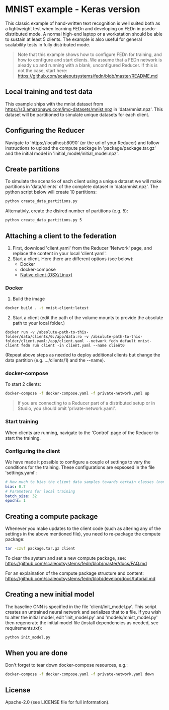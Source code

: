 # MNIST example - Keras version
This classic example of hand-written text recognition is well suited both as a lightweight test when learning FEDn and developing on FEDn in psedo-distributed mode. A normal high-end laptop or a workstation should be able to sustain at least 5 clients. The example is also useful for general scalability tests in fully distributed mode. 

> Note that this example shows how to configure FEDn for training, and how to configure and start clients. We assume that a FEDn network is aleady up and running with a blank, unconfigured Reducer. If this is not the case, start here: https://github.com/scaleoutsystems/fedn/blob/master/README.md

## Local training and test data
This example ships with the mnist dataset from https://s3.amazonaws.com/img-datasets/mnist.npz in 'data/mnist.npz'.
This dataset will be partitioned to simulate unique datasets for each client. 

## Configuring the Reducer  
Navigate to 'https://localhost:8090' (or the url of your Reducer) and follow instructions to upload the compute package in 'package/package.tar.gz' and the initial model in 'initial_model/initial_model.npz'.

## Create partitions
To simulate the scenario of each client using a unique dataset we will make partitions in 'data/clients' of the complete dataset in 'data/mnist.npz'. The python script below will create 10 partitions:

``` bash
python create_data_partitions.py
```
Alternativly, create the disired number of partitions (e.g. 5):

``` bash
python create_data_partitions.py 5
```

## Attaching a client to the federation

1. First, download 'client.yaml' from the Reducer 'Network' page, and replace the content in your local 'client.yaml'. 
2. Start a client. Here there are different options (see below): 
    - Docker 
    - docker-compose
    - [Native client (OSX/Linux)](https://github.com/scaleoutsystems/examples/tree/main/how-tos/start-native-fedn-client)

### Docker
1. Build the image

``` bash
docker build . -t mnist-client:latest
```

2. Start a client (edit the path of the volume mounts to provide the absolute path to your local folder.)
```
docker run -v /absolute-path-to-this-folder/data/clients/0:/app/data:ro -v /absolute-path-to-this-folder/client.yaml:/app/client.yaml --network fedn_default mnist-client fedn run client -in client.yaml --name client0
```
(Repeat above steps as needed to deploy additional clients but change the data partition (e.g. .../clients/1) and the --name).

### docker-compose
To start 2 clients: 

```bash
docker-compose -f docker-compose.yaml -f private-network.yaml up 
```

> If you are connecting to a Reducer part of a distributed setup or in Studio, you should omit 'private-network.yaml'. 

### Start training 
When clients are running, navigate to the 'Control' page of the Reducer to start the training. 

### Configuring the client
We have made it possible to configure a couple of settings to vary the conditions for the training. These configurations are expsosed in the file 'settings.yaml': 

```yaml 
# How much to bias the client data samples towards certain classes (non-IID data partitions)
bias: 0.7
# Parameters for local training
batch_size: 32
epochs: 1
```

## Creating a compute package
Whenever you make updates to the client code (such as altering any of the settings in the above mentioned file), you need to re-package the compute package:

```bash
tar -czvf package.tar.gz client
```
To clear the system and set a new compute package, see: https://github.com/scaleoutsystems/fedn/blob/master/docs/FAQ.md

For an explaination of the compute package structure and content: https://github.com/scaleoutsystems/fedn/blob/develop/docs/tutorial.md
 
## Creating a new initial model
The baseline CNN is specified in the file 'client/init_model.py'. This script creates an untrained neural network and serializes that to a file.  If you wish to alter the initial model, edit 'init_model.py' and 'models/mnist_model.py' then regenerate the initial model file (install dependencies as needed, see requirements.txt):

```bash
python init_model.py
```

## When you are done
 Don't forget to tear down docker-compose resources, e.g.:
 ```bash
docker-compose -f docker-compose.yaml -f private-network.yaml down
 ```


## License
Apache-2.0 (see LICENSE file for full information).

